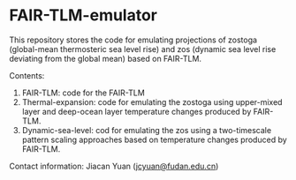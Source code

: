 # FAIR-TLM-emulator
This repository stores the code for emulating projections of zostoga (global-mean thermosteric sea level rise) and zos (dynamic sea level rise deviating from the global mean) based on FAIR-TLM.

Contents:
1. FAIR-TLM: code for the FAIR-TLM
2. Thermal-expansion: code for emulating the zostoga using upper-mixed layer and deep-ocean layer temperature changes produced by FAIR-TLM.
3. Dynamic-sea-level: cod for emulating the zos using a two-timescale pattern scaling approaches based on temperature changes produced by FAIR-TLM.

Contact information: Jiacan Yuan (jcyuan@fudan.edu.cn)

